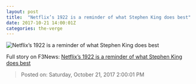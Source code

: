 ```yaml
---
layout: post
title:  "Netflix’s 1922 is a reminder of what Stephen King does best"
date: 2017-10-21 14:00:01Z
categories: the-verge
---
```


![Netflix’s 1922 is a reminder of what Stephen King does best](https://cdn0.vox-cdn.com/thumbor/8fA2RtdUDPGHNKhBNgQp_1ngxpw=/194x0:1726x802/fit-in/1200x630/cdn2.vox-cdn.com/uploads/chorus_asset/file/9311625/1922_1383465_2282759_zoomed.png)




Full story on F3News: [Netflix’s 1922 is a reminder of what Stephen King does best](http://www.f3nws.com/n/XFz33)

> Posted on: Saturday, October 21, 2017 2:00:01 PM
